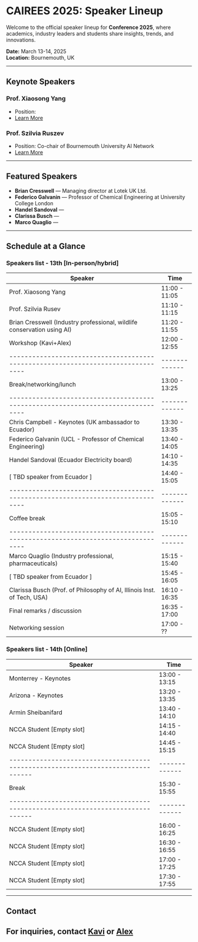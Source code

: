 # CAIREES 2025: Speaker Lineup  

Welcome to the official speaker lineup for **Conference 2025**, where academics, industry leaders and students share insights, trends, and innovations.  

 **Date:** March 13-14, 2025  
 **Location:** Bournemouth, UK

---

##  Keynote Speakers  

### Prof. Xiaosong Yang  
- Position:   
- [Learn More]()  

###  Prof. Szilvia Ruszev  
- Position: Co-chair of Bournemouth University AI Network
- [Learn More]()  

---

##  Featured Speakers  

- **Brian Cresswell** — Managing director at Lotek UK Ltd.
- **Federico Galvanin** — Professor of Chemical Engineering at University College London
- **Handel Sandoval** — 
- **Clarissa Busch** — 
- **Marco Quaglio** — 


---

## Schedule at a Glance  
### Speakers list - 13th  [In-person/hybrid]

| Speaker                                                                        | Time        |
|--------------------------------------------------------------------------------|-------------|
|Prof. Xiaosong Yang                                                             |11:00 - 11:05|   
|Prof. Szilvia Rusev                                                             |11:10 - 11:15| 
|Brian Cresswell (Industry professional, wildlife conservation using AI)         |11:20 - 11:55| 
|Workshop (Kavi+Alex)                                                            |12:00 - 12:55| 
|--------------------------------------------------------------------------------|-------------|
|Break/networking/lunch                                                          |13:00 - 13:25|
|--------------------------------------------------------------------------------|-------------|
|Chris Campbell - Keynotes (UK ambassador to Ecuador)                            |13:30 - 13:35| 
|Federico Galvanin (UCL - Professor of Chemical Engineering)                     |13:40 - 14:05|
|Handel Sandoval (Ecuador Electricity board)                                     |14:10 - 14:35|
|[ TBD speaker from Ecuador ]                                                    |14:40 - 15:05|
|--------------------------------------------------------------------------------|-------------|
|Coffee break                                                                    |15:05 - 15:10|
|--------------------------------------------------------------------------------|-------------|
|Marco Quaglio (Industry professional, pharmaceuticals)                          |15:15 - 15:40| 
|[ TBD speaker from Ecuador ]                                                    |15:45 - 16:05|
|Clarissa Busch (Prof. of Philosophy of AI, Illinois Inst. of Tech, USA)         |16:10 - 16:35|
|Final remarks / discussion                                                      |16:35 - 17:00|
|Networking session                                                              |17:00 - ??   |

### Speakers list - 14th [Online]

| Speaker                                                                        | Time        |
|--------------------------------------------------------------------------------|-------------|
|Monterrey - Keynotes                                                            |13:00 - 13:15| 
|Arizona - Keynotes                                                              |13:20 - 13:35|
|Armin Sheibanifard                                                              |13:40 - 14:10|
|NCCA Student [Empty slot]                                                       |14:15 - 14:40|
|NCCA Student [Empty slot]                                                       |14:45 - 15:15|
|--------------------------------------------------------------------------------|-------------|
|Break                                                                           |15:30 - 15:55|
|--------------------------------------------------------------------------------|-------------|
|NCCA Student [Empty slot]                                                       |16:00 - 16:25|
|NCCA Student [Empty slot]                                                       |16:30 - 16:55|
|NCCA Student [Empty slot]                                                       |17:00 - 17:25|
|NCCA Student [Empty slot]                                                       |17:30 - 17:55|


---

## Contact  
For inquiries, contact [Kavi](mailto:kjayathunge@bournemouth.ac.uk) or [Alex](msandoval2@bournemouth.ac.uk)  
---
